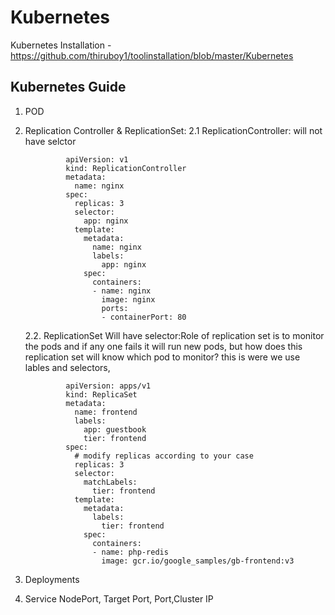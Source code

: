 # Kubernetes

Kubernetes Installation - https://github.com/thiruboy1/toolinstallation/blob/master/Kubernetes

## Kubernetes Guide

1. POD
2. Replication Controller & ReplicationSet:
    2.1 ReplicationController: will not have selctor
    
                apiVersion: v1
                kind: ReplicationController
                metadata:
                  name: nginx
                spec:
                  replicas: 3
                  selector:
                    app: nginx
                  template:
                    metadata:
                      name: nginx
                      labels:
                        app: nginx
                    spec:
                      containers:
                      - name: nginx
                        image: nginx
                        ports:
                        - containerPort: 80
    2.2. ReplicationSet Will have selector:Role of replication set is to monitor the pods and if any one fails it will run new pods, but how does this replication set will know which pod to monitor? 
    this is were we use lables and selectors,
     
                apiVersion: apps/v1
                kind: ReplicaSet
                metadata:
                  name: frontend
                  labels:
                    app: guestbook
                    tier: frontend
                spec:
                  # modify replicas according to your case
                  replicas: 3
                  selector:
                    matchLabels:
                      tier: frontend
                  template:
                    metadata:
                      labels:
                        tier: frontend
                    spec:
                      containers:
                      - name: php-redis
                        image: gcr.io/google_samples/gb-frontend:v3
3. Deployments
4. Service
        NodePort, Target Port, Port,Cluster IP 
